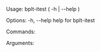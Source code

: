 Usage:
    bplt-itest ( -h | --help )

Options:
    -h, --help              help for bplt-itest

Commands:

Arguments:
